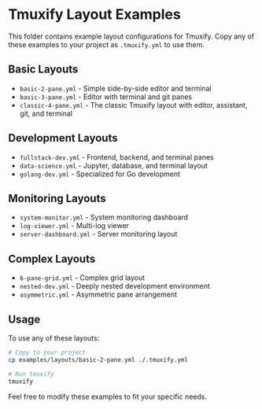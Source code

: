 # Tmuxify Layout Examples

This folder contains example layout configurations for Tmuxify. Copy any of these examples to your project as `.tmuxify.yml` to use them.

## Basic Layouts
- `basic-2-pane.yml` - Simple side-by-side editor and terminal
- `basic-3-pane.yml` - Editor with terminal and git panes
- `classic-4-pane.yml` - The classic Tmuxify layout with editor, assistant, git, and terminal

## Development Layouts
- `fullstack-dev.yml` - Frontend, backend, and terminal panes
- `data-science.yml` - Jupyter, database, and terminal layout
- `golang-dev.yml` - Specialized for Go development

## Monitoring Layouts
- `system-monitor.yml` - System monitoring dashboard
- `log-viewer.yml` - Multi-log viewer
- `server-dashboard.yml` - Server monitoring layout

## Complex Layouts
- `6-pane-grid.yml` - Complex grid layout
- `nested-dev.yml` - Deeply nested development environment
- `asymmetric.yml` - Asymmetric pane arrangement

## Usage

To use any of these layouts:

```bash
# Copy to your project
cp examples/layouts/basic-2-pane.yml ./.tmuxify.yml

# Run tmuxify
tmuxify
```

Feel free to modify these examples to fit your specific needs.
